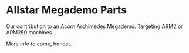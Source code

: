 # Allstar Megademo Parts
Our contribution to an Acorn Archimedes Megademo.
Targeting ARM2 or ARM250 machines.

More info to come, honest.
